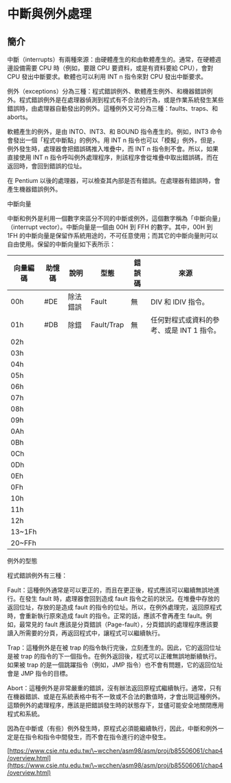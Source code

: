 # 中斷與例外處理

## 簡介

中斷（interrupts）有兩種來源：由硬體產生的和由軟體產生的。通常，在硬體週邊設備需要 CPU 時（例如，要跟 CPU 要資料，或是有資料要給 CPU），會對 CPU 發出中斷要求。軟體也可以利用 INT n 指令來對 CPU 發出中斷要求。

例外（exceptions）分為三種：程式錯誤例外、軟體產生例外、和機器錯誤例外。程式錯誤例外是在處理器偵測到程式有不合法的行為，或是作業系統發生某些錯誤時，由處理器自動發出的例外。這種例外又可分為三種：faults、traps、和 aborts。

軟體產生的例外，是由 INTO、INT3、和 BOUND 指令產生的。例如，INT3 命令會發出一個「程式中斷點」的例外。用 INT n 指令也可以「模擬」例外，但是，例外發生時，處理器會把錯誤碼推入堆疊中，而 INT n 指令則不會。所以，如果直接使用 INT n 指令呼叫例外處理程序，則該程序會從堆疊中取出錯誤碼，而在返回時，會回到錯誤的位址。

在 Pentium 以後的處理器，可以檢查其內部是否有錯誤。在處理器有錯誤時，會產生機器錯誤例外。

中斷向量

中斷和例外是利用一個數字來區分不同的中斷或例外，這個數字稱為「中斷向量」（interrupt vector）。中斷向量是一個由 00H 到 FFH 的數字。其中，00H 到 1FH 的中斷向量是保留作系統用途的，不可任意使用；而其它的中斷向量則可以自由使用。保留的中斷向量如下表所示：

| 向量編碼    | 助憶碼 | 說明   | 型態         | 錯誤碼 | 來源                       |
| ------- | --- | ---- | ---------- | --- | ------------------------ |
| 00h     | #DE | 除法錯誤 | Fault      | 無   | DIV 和 IDIV 指令。           |
| 01h     | #DB | 除錯   | Fault/Trap | 無   | 任何對程式或資料的參考、或是 INT 1 指令。 |
| 02h     |     |      |            |     |                          |
| 03h     |     |      |            |     |                          |
| 04h     |     |      |            |     |                          |
| 05h     |     |      |            |     |                          |
| 06h     |     |      |            |     |                          |
| 07h     |     |      |            |     |                          |
| 08h     |     |      |            |     |                          |
| 09h     |     |      |            |     |                          |
| 0Ah     |     |      |            |     |                          |
| 0Bh     |     |      |            |     |                          |
| 0Ch     |     |      |            |     |                          |
| 0Dh     |     |      |            |     |                          |
| 0Eh     |     |      |            |     |                          |
| 0Fh     |     |      |            |     |                          |
| 10h     |     |      |            |     |                          |
| 11h     |     |      |            |     |                          |
| 12h     |     |      |            |     |                          |
| 13\~1Fh |     |      |            |     |                          |
| 20\~FFh |     |      |            |     |                          |



例外的型態


程式錯誤例外有三種：

Fault：這種例外通常是可以更正的，而且在更正後，程式應該可以繼續無誤地進行。在發生 fault 時，處理器會回到造成 fault 指令之前的狀況。在堆疊中存放的返回位址，存放的是造成 fault 的指令的位址。所以，在例外處理完，返回原程式時，會重新執行原來造成 fault 的指令。正常的話，應該不會再產生 fault。例如，最常見的 fault 應該是分頁錯誤（Page-fault），分頁錯誤的處理程序應該要讀入所需要的分頁，再返回程式中，讓程式可以繼續執行。

Trap：這種例外是在被 trap 的指令執行完後，立刻產生的。因此，它的返回位址是被 trap 的指令的下一個指令。在例外返回後，程式可以正確無誤地斷續執行。如果被 trap 的是一個跳躍指令（例如，JMP 指令）也不會有問題，它的返回位址會是 JMP 指令的目標。

Abort：這種例外是非常嚴重的錯誤，沒有辦法返回原程式繼續執行。通常，只有在機器錯誤、或是在系統表格中有不一致或不合法的數值時，才會出現這種例外。這類例外的處理程序，應該是把錯誤發生時的狀態存下，並儘可能安全地關閉應用程式和系統。

因為在中斷或（有些）例外發生時，原程式必須能繼續執行，因此，中斷和例外一定是在指令和指令中間發生，而不會在指令進行的途中發生。

[https://www.csie.ntu.edu.tw/\~wcchen/asm98/asm/proj/b85506061/chap4/overview.html](https://www.csie.ntu.edu.tw/\~wcchen/asm98/asm/proj/b85506061/chap4/overview.html)


